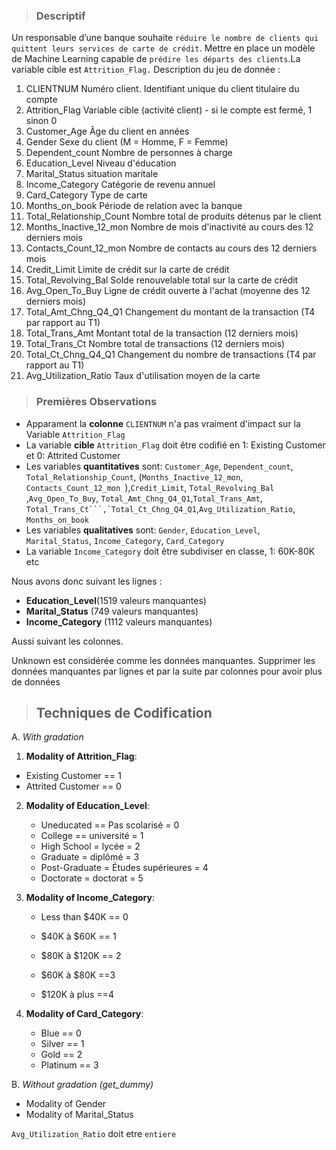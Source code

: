 > ### Descriptif
Un responsable d’une banque souhaite ``réduire le nombre de clients qui quittent leurs services de carte de crédit``. Mettre en place un modèle de Machine Learning capable de ``prédire les départs des clients``.La variable cible est ``Attrition_Flag.``
Description du jeu de donnée :

1. CLIENTNUM Numéro client. Identifiant unique du client titulaire du compte
2. Attrition_Flag Variable cible (activité client) - si le compte est fermé, 1 sinon 0
3. Customer_Age Âge du client en années
4. Gender Sexe du client (M = Homme, F = Femme)
5. Dependent_count Nombre de personnes à charge
6. Education_Level Niveau d'éducation
7. Marital_Status situation maritale
8. Income_Category Catégorie de revenu annuel
9. Card_Category Type de carte
10. Months_on_book Période de relation avec la banque
11. Total_Relationship_Count Nombre total de produits détenus par le client
12. Months_Inactive_12_mon Nombre de mois d'inactivité au cours des 12 derniers mois
13. Contacts_Count_12_mon Nombre de contacts au cours des 12 derniers mois
14. Credit_Limit Limite de crédit sur la carte de crédit
15. Total_Revolving_Bal Solde renouvelable total sur la carte de crédit
16. Avg_Open_To_Buy Ligne de crédit ouverte à l'achat (moyenne des 12 derniers mois)
17. Total_Amt_Chng_Q4_Q1 Changement du montant de la transaction (T4 par rapport au T1)
18. Total_Trans_Amt Montant total de la transaction (12 derniers mois)
19. Total_Trans_Ct Nombre total de transactions (12 derniers mois)
20. Total_Ct_Chng_Q4_Q1 Changement du nombre de transactions (T4 par rapport au T1)
21. Avg_Utilization_Ratio Taux d'utilisation moyen de la carte

> ### Premières Observations

- Apparament la **colonne** ``CLIENTNUM`` n'a pas vraiment d'impact sur la Variable ``Attrition_Flag``
- La variable **cible** ``Attrition_Flag`` doit être codifié en 1: Existing Customer et 0: Attrited Customer	
- Les variables **quantitatives** sont: ``Customer_Age``, ``Dependent_count``, ``Total_Relationship_Count``, (``Months_Inactive_12_mon``, ``Contacts_Count_12_mon ``),``Credit_Limit``, ``Total_Revolving_Bal ``,``Avg_Open_To_Buy``, `` Total_Amt_Chng_Q4_Q1 ``,``Total_Trans_Amt``, ``Total_Trans_Ct```,`Total_Ct_Chng_Q4_Q1``,``Avg_Utilization_Ratio``, ``Months_on_book``
- Les variables **qualitatives** sont: ``Gender``, ``Education_Level``, ``Marital_Status``, ``Income_Category``, ``Card_Category``
- La variable ``Income_Category`` doit être subdiviser en classe, 1: 60K-80K etc

Nous avons donc suivant les lignes : 
- **Education_Level**(1519 valeurs manquantes)
- **Marital_Status** (749 valeurs manquantes)
- **Income_Category** (1112 valeurs manquantes)

Aussi suivant les colonnes.

Unknown est considérée comme les données manquantes.
Supprimer les données manquantes par lignes et par la suite par colonnes pour avoir plus de données

>## Techniques de Codification

A. *With gradation* 
1. **Modality of Attrition_Flag**:
  - Existing Customer == 1 
  - Attrited Customer == 0

2. **Modality of Education_Level**:
      - Uneducated == Pas scolarisé = 0  
      - College == université  = 1
      - High School = lycée  = 2
      - Graduate = diplômé = 3
      - Post-Graduate = Études supérieures = 4 
      - Doctorate = doctorat = 5

3. **Modality of Income_Category**:
    - Less than $40K == 0
    
    - $40K à $60K == 1   
    
    - $80K à $120K == 2   
    
    - $60K à $80K  ==3     
    
    - $120K à plus ==4  
    
4. **Modality of Card_Category**:
    - Blue == 0
    - Silver == 1
    - Gold == 2
    - Platinum == 3

B. *Without gradation (get_dummy)* 
   - Modality of Gender
   - Modality of Marital_Status

``Avg_Utilization_Ratio`` doit etre ``entiere``